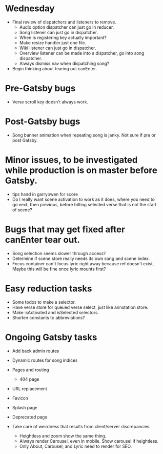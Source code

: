 # Wednesday
* Final review of dispatchers and listeners to remove.
    * Audio option dispatcher can just go in reducer.
    * Song listener can just go in dispatcher.
    * When is registering key actually important?
    * Make resize handler just one file.
    * Wiki listener can just go in dispatcher.
    * Overview listener can be made into a dispatcher, go into song dispatcher.
    * Always dismiss nav when dispatching song?
* Begin thinking about tearing out canEnter.

# Pre-Gatsby bugs
* Verse scroll key doesn't always work.

# Post-Gatsby bugs
* Song banner animation when repeating song is janky. Not sure if pre or post Gatsby.

# Minor issues, to be investigated while production is on master before Gatsby.
* tips hand in garryowen for score
* Do I really want scene activation to work as it does, where you need to go next, then previous, before hitting selected verse that is not the start of scene?

# Bugs that may get fixed after canEnter tear out.
* Song selection seems slower through access?
* Determine if scene store really needs its own song and scene index.
* Focus container can't focus lyric right away because ref doesn't exist. Maybe this will be fine once lyric mounts first?

# Easy reduction tasks
* Some todos to make a selector.
* Have verse store for queued verse select, just like annotation store.
* Make isActivated and isSelected selectors.
* Shorten constants to abbreviations?

# Ongoing Gatsby tasks
* Add back admin routes
* Dynamic routes for song indices
* Pages and routing
    * 404 page
* URL replacement

* Favicon
* Splash page
* Deprecated page
* Take care of weirdness that results from client/server discrepancies.
    * Heightless and zoom show the same thing.
    * Always render Carousel, even in mobile. Show carousel if heightless.
    * Only About, Carousel, and Lyric need to render for SEO.
